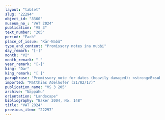 ```yaml
---
layout: "tablet"
slug: "22294"
object_id: "8360"
museum_no_: "VAT 2024"
publication: "VS 3"
text_number: "205"
period: "Each"
place_of_issue: "Kār-Nabû"
type_and_content: "Promissory notes ina muẖẖi"
day_remark: "[-]"
month: "VI"
month_remark: "-"
year_remark: "[-]"
king: "Dar"
king_remark: "[ ]"
paraphrase: "Promissory note for dates (heavily damaged): <strong>B<sub>1</sub></strong> and <strong>B<sub>2</sub></strong> owe to <strong><sup>f</sup>A</strong> [x.x.].4 kor of dates, [impost (<em>imittu</em>) on her field in Kā]r-Nab&ucirc;. They are to pay [in ... together with ...] 5 loads [of palm-frond ribs (<em>huṣābu</em>) ...]. Addendum: They bear responsibility for each other. 3 witnesses and the scribe ([...]/Lābā&scaron;i/[...]).<br /> &nbsp;<br /> <strong><sup>f</sup></strong><strong>A </strong>= <sup>f</sup>Ina-Esagil-ram&acirc;t/Balāṭu//Egibi; <strong>B<sub>1</sub></strong> = [...]-Bēl/Rēmūtu//[S&icirc;n-dāˀin]; <strong>B<sub>2</sub></strong> = Lābā&scaron;i/[...]<br /> &nbsp;"
imported: "Matthias Adelhofer (21/02/17)"
publication_name: "VS 3 205"
archive: "Nappāhu"
orientation: "Landscape"
bibliography: "Baker 2004, No. 148"
title: "VAT 2024"
previous_item: "22297"
---
```


